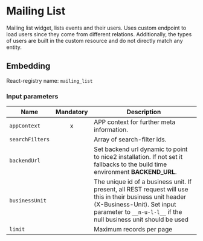 # Mailing List

Mailing list widget, lists events and their users. Uses custom endpoint to load users since they come from different relations.
Additionally, the types of users are built in the custom resource and do not directly match any entity.

## Embedding

React-registry name: `mailing_list`

### Input parameters

| Name | Mandatory | Description |
|------|:---------:|-------------|
| `appContext` | x | APP context for further meta information.
| `searchFilters` | | Array of search-filter ids.
| `backendUrl` | | Set backend url dynamic to point to nice2 installation. If not set it fallbacks to the build time environment __BACKEND_URL__.
| `businessUnit` | | The unique id of a business unit. If present, all REST request will use this in their business unit header (X-Business-Unit). Set input parameter to `__n-u-l-l__` if the null business unit should be used
| `limit` | | Maximum records per page